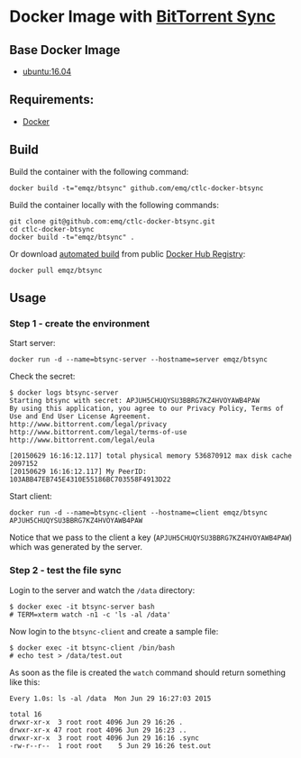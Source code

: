 # Docker Image with [BitTorrent Sync](https://www.getsync.com/)

## Base Docker Image

- [ubuntu:16.04](https://registry.hub.docker.com/_/ubuntu/)

## Requirements:

- [Docker](http://www.docker.com/)

## Build

Build the container with the following command:

    docker build -t="emqz/btsync" github.com/emq/ctlc-docker-btsync

Build the container locally with the following commands:

    git clone git@github.com:emq/ctlc-docker-btsync.git
    cd ctlc-docker-btsync
    docker build -t="emqz/btsync" .

Or download [automated build](https://registry.hub.docker.com/u/emqz/btsync/) from public [Docker Hub Registry](https://registry.hub.docker.com/):

    docker pull emqz/btsync

## Usage

### Step 1 - create the environment

Start server:

    docker run -d --name=btsync-server --hostname=server emqz/btsync

Check the secret:

    $ docker logs btsync-server
    Starting btsync with secret: APJUH5CHUQYSU3BBRG7KZ4HVOYAWB4PAW
    By using this application, you agree to our Privacy Policy, Terms of Use and End User License Agreement.
    http://www.bittorrent.com/legal/privacy
    http://www.bittorrent.com/legal/terms-of-use
    http://www.bittorrent.com/legal/eula

    [20150629 16:16:12.117] total physical memory 536870912 max disk cache 2097152
    [20150629 16:16:12.117] My PeerID: 103ABB47EB745E4310E55186BC703558F4913D22

Start client:

    docker run -d --name=btsync-client --hostname=client emqz/btsync APJUH5CHUQYSU3BBRG7KZ4HVOYAWB4PAW

Notice that we pass to the client a key (`APJUH5CHUQYSU3BBRG7KZ4HVOYAWB4PAW`) which was generated by the server.

### Step 2 - test the file sync

Login to the server and watch the `/data` directory:

    $ docker exec -it btsync-server bash 
    # TERM=xterm watch -n1 -c 'ls -al /data'

Now login to the `btsync-client` and create a sample file:

    $ docker exec -it btsync-client /bin/bash
    # echo test > /data/test.out

As soon as the file is created the `watch` command should return something like this:

    Every 1.0s: ls -al /data  Mon Jun 29 16:27:03 2015

    total 16
    drwxr-xr-x  3 root root 4096 Jun 29 16:26 .
    drwxr-xr-x 47 root root 4096 Jun 29 16:23 ..
    drwxr-xr-x  3 root root 4096 Jun 29 16:16 .sync
    -rw-r--r--  1 root root    5 Jun 29 16:26 test.out
